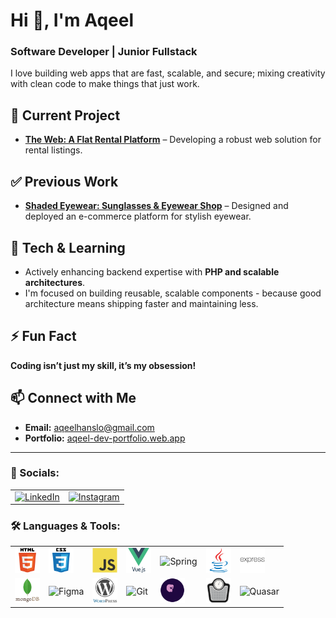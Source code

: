 <h1 align="left">Hi 👋, I'm Aqeel</h1>
<h3 align="left">Software Developer | Junior Fullstack </h3>

I love building web apps that are fast, scalable, and secure; mixing creativity with clean code to make things that just work.

## 🔭 Current Project  
- **[The Web: A Flat Rental Platform](https://github.com/aqeeluser404/the-web-express)** – Developing a robust web solution for rental listings.  

## ✅ Previous Work  
- **[Shaded Eyewear: Sunglasses & Eyewear Shop](https://github.com/aqeeluser404/shaded-eyewear-frontend)** – Designed and deployed an e-commerce platform for stylish eyewear.  

## 🚀 Tech & Learning  
- Actively enhancing backend expertise with **PHP and scalable architectures**.  
- I'm focused on building reusable, scalable components - because good architecture means shipping faster and maintaining less.

## ⚡ Fun Fact  
**Coding isn’t just my skill, it’s my obsession!**  

## 📫 Connect with Me  
- **Email:** aqeelhanslo@gmail.com  
- **Portfolio:** [aqeel-dev-portfolio.web.app](https://aqeel-dev-portfolio.web.app)  

<hr>

<h3 align="left">🔗 Socials:</h3>

<table>
  <tr>
    <td>
      <a href="https://linkedin.com/in/aqeel-hanslo" target="_blank">
        <img src="https://raw.githubusercontent.com/rahuldkjain/github-profile-readme-generator/master/src/images/icons/Social/linked-in-alt.svg" alt="LinkedIn" width="40" height="40" />
      </a>
    </td>
    <td>
      <a href="https://instagram.com/aqeel__hanslo" target="_blank">
        <img src="https://raw.githubusercontent.com/rahuldkjain/github-profile-readme-generator/master/src/images/icons/Social/instagram.svg" alt="Instagram" width="40" height="40" />
      </a>
    </td>
  </tr>
</table>

<h3 align="left">🛠️ Languages & Tools:</h3>

<table>
  <tr>
    <td><img src="https://raw.githubusercontent.com/devicons/devicon/master/icons/html5/html5-original-wordmark.svg" alt="HTML5" width="40" height="40"/></td>
    <td><img src="https://raw.githubusercontent.com/devicons/devicon/master/icons/css3/css3-original-wordmark.svg" alt="CSS3" width="40" height="40"/></td>
    <td><img src="https://raw.githubusercontent.com/devicons/devicon/master/icons/javascript/javascript-original.svg" alt="JavaScript" width="40" height="40"/></td>
    <td><img src="https://raw.githubusercontent.com/devicons/devicon/master/icons/vuejs/vuejs-original-wordmark.svg" alt="Vue" width="40" height="40"/></td>
    <td><img src="https://www.vectorlogo.zone/logos/springio/springio-icon.svg" alt="Spring" width="40" height="40"/></td>
    <td><img src="https://raw.githubusercontent.com/devicons/devicon/master/icons/java/java-original.svg" alt="Java" width="40" height="40"/></td>
    <td><img src="https://raw.githubusercontent.com/devicons/devicon/master/icons/express/express-original-wordmark.svg" alt="Express" width="40" height="40"/></td>
  </tr>
  <tr>
    <td><img src="https://raw.githubusercontent.com/devicons/devicon/master/icons/mongodb/mongodb-original-wordmark.svg" alt="MongoDB" width="40" height="40"/></td>
    <td><img src="https://www.vectorlogo.zone/logos/figma/figma-icon.svg" alt="Figma" width="40" height="40"/></td>
    <td><img src="https://raw.githubusercontent.com/devicons/devicon/master/icons/wordpress/wordpress-original.svg" alt="WordPress" width="40" height="40"/></td>
    <td><img src="https://www.vectorlogo.zone/logos/git-scm/git-scm-icon.svg" alt="Git" width="40" height="40"/></td>
    <td><img src="https://raw.githubusercontent.com/devicons/devicon/master/icons/aftereffects/aftereffects-original.svg" alt="After Effects" width="40" height="40"/></td>
    <td><img src="https://raw.githubusercontent.com/devicons/devicon/master/icons/slim/slim-original.svg" alt="Slim" width="40" height="40"/></td>
    <td><img src="https://cdn.quasar.dev/logo/svg/quasar-logo.svg" alt="Quasar" width="40" height="40"/></td>
  </tr>
</table>

